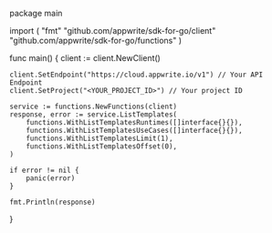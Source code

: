 package main

import (
    "fmt"
    "github.com/appwrite/sdk-for-go/client"
    "github.com/appwrite/sdk-for-go/functions"
)

func main() {
    client := client.NewClient()

    client.SetEndpoint("https://cloud.appwrite.io/v1") // Your API Endpoint
    client.SetProject("<YOUR_PROJECT_ID>") // Your project ID

    service := functions.NewFunctions(client)
    response, error := service.ListTemplates(
        functions.WithListTemplatesRuntimes([]interface{}{}),
        functions.WithListTemplatesUseCases([]interface{}{}),
        functions.WithListTemplatesLimit(1),
        functions.WithListTemplatesOffset(0),
    )

    if error != nil {
        panic(error)
    }

    fmt.Println(response)
}
